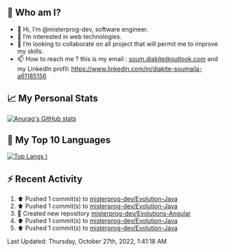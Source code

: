 ## **🔎 Who am I?**
- 👋 Hi, I’m @misterprog-dev, software engineer.
- 👀 I’m interested in web technologies.
- 💞️ I’m looking to collaborate on all project that will permit me to improve my skills.
- 📫 How to reach me ? this is my email : soum.diakite@outlook.com and my LinkedIn profil: https://www.linkedin.com/in/diakite-soumaila-a61185156


## **📈 My Personal Stats**
[![Anurag's GitHub stats](https://github-readme-stats.vercel.app/api?username=misterprog-dev&count_private=true&show_icons=true)](https://github.com/anuraghazra/github-readme-stats)

## **📣 My Top 10 Languages**
[![Top Langs](https://github-readme-stats.vercel.app/api/top-langs/?username=misterprog-dev&langs_count=10&layout=compact&hide=html,css&hide_title=true&&&show_icons=true)
)](https://github.com/anuraghazra/github-readme-stats)

## **⚡ Recent Activity**
<!--RECENT_ACTIVITY:start-->
1. ⬆️ Pushed 1 commit(s) to [misterprog-dev/Evolution-Java](https://github.com/misterprog-dev/Evolution-Java)
2. ⬆️ Pushed 1 commit(s) to [misterprog-dev/Evolution-Java](https://github.com/misterprog-dev/Evolution-Java)
3. 📔 Created new repository [misterprog-dev/Evolutions-Angular](https://github.com/misterprog-dev/Evolutions-Angular)
4. ⬆️ Pushed 1 commit(s) to [misterprog-dev/Evolution-Java](https://github.com/misterprog-dev/Evolution-Java)
5. ⬆️ Pushed 1 commit(s) to [misterprog-dev/Evolution-Java](https://github.com/misterprog-dev/Evolution-Java)
<!--RECENT_ACTIVITY:end-->
<!--RECENT_ACTIVITY:last_update-->
Last Updated: Thursday, October 27th, 2022, 1:41:18 AM
<!--RECENT_ACTIVITY:last_update_end-->

<!---
misterprog-dev/misterprog-dev is a ✨ special ✨ repository because its `README.md` (this file) appears on your GitHub profile.
You can click the Preview link to take a look at your changes.
--->


